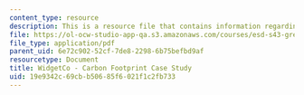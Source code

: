 ```yaml
---
content_type: resource
description: This is a resource file that contains information regarding case study.
file: https://ol-ocw-studio-app-qa.s3.amazonaws.com/courses/esd-s43-green-supply-chain-management-spring-2014/19e9342c69cbb50685f6021f1c2fb733_MITESD_S43S14_Case_Study.pdf
file_type: application/pdf
parent_uid: 6e72c902-52cf-7de8-2298-6b75befbd9af
resourcetype: Document
title: WidgetCo - Carbon Footprint Case Study
uid: 19e9342c-69cb-b506-85f6-021f1c2fb733
---
```

